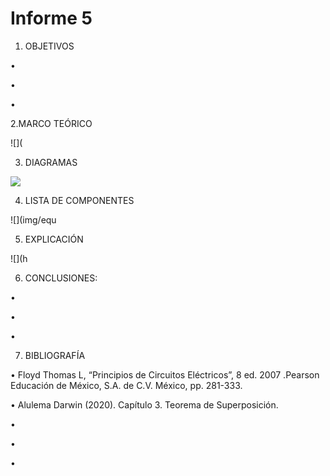 # Informe 5
1. OBJETIVOS 

• 

• 

• 



2.MARCO TEÓRICO


![](



3. DIAGRAMAS


![](img/)

4. LISTA DE COMPONENTES

![](img/equ

5. EXPLICACIÓN 

![](h



6. CONCLUSIONES:

•	

• 

• 


7. BIBLIOGRAFÍA

• Floyd Thomas L, “Principios de Circuitos Eléctricos”, 8 ed. 2007 .Pearson Educación de México, S.A. de C.V. México, pp. 281-333.

• Alulema Darwin (2020). Capítulo 3. Teorema de Superposición. 

• 

• 

• 


